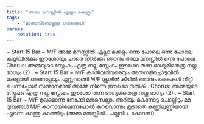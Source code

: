 ```yaml
---
title: "അമ്മ മനസ്സിൽ എല്ലാ മക്കളും"
tags:
    - "മാതാവിനോടുള്ള ഗാനങ്ങൾ"
params:
    notation: true
---
```


~ Start 15 Bar ~
M/F
അമ്മ മനസ്സിൽ എല്ലാ മക്കളും
ഒന്നു പോലെ ഒന്നു പോലെ
കയ്യിലിരിക്കും ഈശോയും ചാരെ നിൽക്കും ഞാനും
അമ്മ മനസ്സിൽ ഒന്നു പോലെ
.
Chorus:
അമ്മയുടെ സ്നേഹം എത്ര നല്ല സ്നേഹം
ഈശോ തന്ന ഭാഗ്യമിതെത്ര നല്ല ഭാഗ്യം (2)
.
~ Start 15 Bar ~
M/F
കാൽവരിവരെയും അനുഗമിച്ചൊടുവിൽ
മക്കളായി ഞങ്ങളേയും ഏറ്റുവാങ്ങി
M/F
ക്രൂശിൻ കീഴിൽ ഞാനും കൈകൾ നീട്ടി ചെന്നപ്പോൾ
സമ്മാനമായ് അമ്മേ നിന്നെ ഈശോ നൽകി
.
Chorus:
അമ്മയുടെ സ്നേഹം എത്ര നല്ല സ്നേഹം
ഈശോ തന്ന ഭാഗ്യമിതെത്ര നല്ല ഭാഗ്യം (2)
.
~ Start 15 Bar ~
M/F
മുഖമൊന്നു നോക്കി മനസെല്ലാം അറിയും
മകനോടു ചൊല്ലിടും മമ ദുഃഖങ്ങൾ
M/F
കാനായിലെന്നപോൽ കുറവൊന്നും കൂടാതെ
കണ്ണിലുണ്ണിയായ് എന്നെ കാത്തു കാത്തിടും
(അമ്മ മനസ്സിൽ.. പല്ലവി + കോറസ്)
